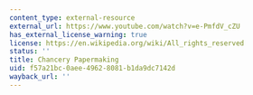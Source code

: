 ```yaml
---
content_type: external-resource
external_url: https://www.youtube.com/watch?v=e-PmfdV_cZU
has_external_license_warning: true
license: https://en.wikipedia.org/wiki/All_rights_reserved
status: ''
title: Chancery Papermaking
uid: f57a21bc-0aee-4962-8081-b1da9dc7142d
wayback_url: ''
---
```

